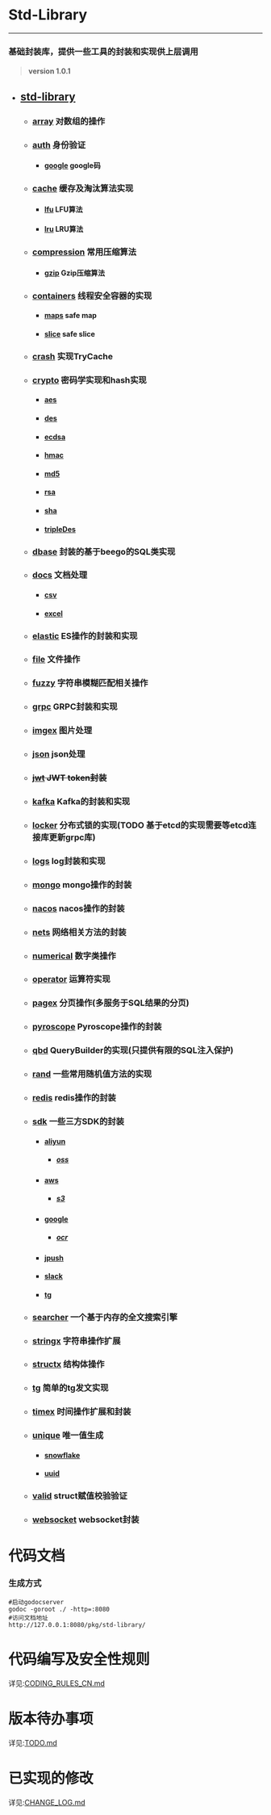 # Std-Library
***
### 基础封装库，提供一些工具的封装和实现供上层调用
>#### version 1.0.1

-   ## [std-library](std-library)
    *  ### [array](array) 对数组的操作
    *  ### [auth](auth) 身份验证
		+  #### [google](auth%2Fgoogle) google码
    *  ### [cache](cache) 缓存及淘汰算法实现
		+  #### [lfu](cache%2Flfu) LFU算法
		+  #### [lru](cache%2Flru) LRU算法
    *  ### [compression](compression) 常用压缩算法
		+  #### [gzip](compression%2Fgzip) Gzip压缩算法
    *  ### [containers](containers)  线程安全容器的实现
        +  #### [maps](containers%2Fmaps) safe map
        +  #### [slice](containers%2Fslice) safe slice
    *  ### [crash](crash) 实现TryCache
    *  ### [crypto](crypto) 密码学实现和hash实现
		+  #### [aes](crypto%2Faes)
		+  #### [des](crypto%2Fdes)
		+  #### [ecdsa](crypto%2Fecdsa)
		+  #### [hmac](crypto%2Fhmac)
		+  #### [md5](crypto%2Fmd5)
		+  #### [rsa](crypto%2Frsa)
		+  #### [sha](crypto%2Fsha)
		+  #### [tripleDes](crypto%2FtripleDes)
    *  ### [dbase](dbase) 封装的基于beego的SQL类实现
    *  ### [docs](docs) 文档处理
		+  #### [csv](docs%2Fcsv) 
		+  #### [excel](docs%2Fexcel)
    *  ### [elastic](elastic) ES操作的封装和实现
    *  ### [file](file) 文件操作
    *  ### [fuzzy](fuzzy) 字符串模糊匹配相关操作
    *  ### [grpc](grpc) GRPC封装和实现
    *  ### [imgex](imgex) 图片处理
    *  ### [json](json) json处理
    *  ### ~~[jwt](jwt) JWT token封装~~
    *  ### [kafka](kafka) Kafka的封装和实现
    *  ### [locker](locker) 分布式锁的实现(TODO 基于etcd的实现需要等etcd连接库更新grpc库) 
    *  ### [logs](logs) log封装和实现
    *  ### [mongo](mongo) mongo操作的封装
    *  ### [nacos](nacos) nacos操作的封装
    *  ### [nets](nets) 网络相关方法的封装
    *  ### [numerical](numerical) 数字类操作
    *  ### [operator](operator) 运算符实现
    *  ### [pagex](pagex) 分页操作(多服务于SQL结果的分页)
    *  ### [pyroscope](pyroscope) Pyroscope操作的封装
    *  ### [qbd](qbd) QueryBuilder的实现(只提供有限的SQL注入保护)
    *  ### [rand](rand) 一些常用随机值方法的实现
    *  ### [redis](redis) redis操作的封装 
    *  ### [sdk](sdk) 一些三方SDK的封装
		+  #### [aliyun](sdk%2Faliyun)
            -  ##### [oss](sdk%2Faliyun%2Foss)
		+  #### [aws](sdk%2Faws)
            -  ##### [s3](sdk%2Faws%2Fs3)
		+  #### [google](sdk%2Fgoogle)
            - ##### [ocr](sdk%2Fgoogle%2Focr)
		+  #### [jpush](sdk%2Fjpush)
        +  #### [slack](sdk%2Fslack)
		+  #### [tg](sdk%2Ftg)
    *  ### [searcher](searcher) 一个基于内存的全文搜索引擎
    *  ### [stringx](stringx) 字符串操作扩展 
    *  ### [structx](structx) 结构体操作 
    *  ### [tg](tg) 简单的tg发文实现 
    *  ### [timex](timex) 时间操作扩展和封装
    *  ### [unique](unique) 唯一值生成
		+  #### [snowflake](unique%2Fsnowflake)
		+  #### [uuid](unique%2Fuuid)
    *  ### [valid](valid) struct赋值校验验证
    *  ### [websocket](websocket) websocket封装

# 代码文档
### 生成方式
```shell
#启动godocserver 
godoc -goroot ./ -http=:8080
#访问文档地址
http://127.0.0.1:8080/pkg/std-library/
```

# 代码编写及安全性规则

详见:[CODING_RULES_CN.md](CODING_RULES_CN.md)

# 版本待办事项

详见:[TODO.md](TODO.md)

# 已实现的修改

详见:[CHANGE_LOG.md](CHANGE_LOG.md)